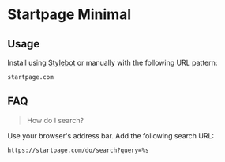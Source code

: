 # Startpage Minimal

## Usage

Install using [Stylebot][2] or manually with the following URL pattern:

    startpage.com

## FAQ

> How do I search?

Use your browser's address bar. Add the following search URL:

    https://startpage.com/do/search?query=%s

  [1]: http://webstyleguide.com/wsg3/7-page-design/6-page-width-line-length.html
  [2]: http://stylebot.me/styles/2397
